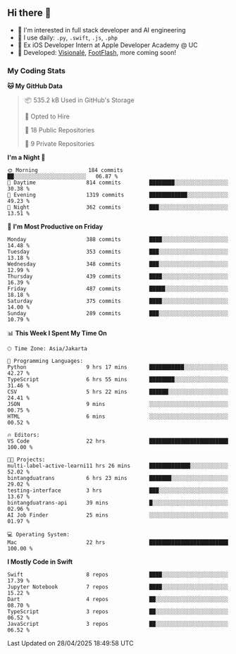 ## Hi there 👋

- 🤖 I'm interested in full stack developer and AI engineering
- 🌱 I use daily: `.py`, `.swift`, `.js`, `.php`
- 🍎 Ex iOS Developer Intern at Apple Developer Academy @ UC
- 🔨 Developed: [Visionalé](https://apps.apple.com/id/app/visional%C3%A9/id6737191146), [FootFlash](https://apps.apple.com/id/app/footflash/id6550905078), more coming soon!

### My Coding Stats

<!--START_SECTION:waka-->
**🐱 My GitHub Data** 

> 📦 535.2 kB Used in GitHub's Storage 
 > 
> 💼 Opted to Hire
 > 
> 📜 18 Public Repositories 
 > 
> 🔑 9 Private Repositories 
 > 
**I'm a Night 🦉** 

```text
🌞 Morning                184 commits         ██░░░░░░░░░░░░░░░░░░░░░░░   06.87 % 
🌆 Daytime                814 commits         ████████░░░░░░░░░░░░░░░░░   30.38 % 
🌃 Evening                1319 commits        ████████████░░░░░░░░░░░░░   49.23 % 
🌙 Night                  362 commits         ███░░░░░░░░░░░░░░░░░░░░░░   13.51 % 
```
📅 **I'm Most Productive on Friday** 

```text
Monday                   388 commits         ████░░░░░░░░░░░░░░░░░░░░░   14.48 % 
Tuesday                  353 commits         ███░░░░░░░░░░░░░░░░░░░░░░   13.18 % 
Wednesday                348 commits         ███░░░░░░░░░░░░░░░░░░░░░░   12.99 % 
Thursday                 439 commits         ████░░░░░░░░░░░░░░░░░░░░░   16.39 % 
Friday                   487 commits         █████░░░░░░░░░░░░░░░░░░░░   18.18 % 
Saturday                 375 commits         ████░░░░░░░░░░░░░░░░░░░░░   14.00 % 
Sunday                   289 commits         ███░░░░░░░░░░░░░░░░░░░░░░   10.79 % 
```


📊 **This Week I Spent My Time On** 

```text
🕑︎ Time Zone: Asia/Jakarta

💬 Programming Languages: 
Python                   9 hrs 17 mins       ███████████░░░░░░░░░░░░░░   42.27 % 
TypeScript               6 hrs 55 mins       ████████░░░░░░░░░░░░░░░░░   31.46 % 
CSV                      5 hrs 22 mins       ██████░░░░░░░░░░░░░░░░░░░   24.41 % 
JSON                     9 mins              ░░░░░░░░░░░░░░░░░░░░░░░░░   00.75 % 
HTML                     6 mins              ░░░░░░░░░░░░░░░░░░░░░░░░░   00.52 % 

🔥 Editors: 
VS Code                  22 hrs              █████████████████████████   100.00 % 

🐱‍💻 Projects: 
multi-label-active-learni11 hrs 26 mins      █████████████░░░░░░░░░░░░   52.02 % 
bintangduatrans          6 hrs 23 mins       ███████░░░░░░░░░░░░░░░░░░   29.02 % 
testing-interface        3 hrs               ███░░░░░░░░░░░░░░░░░░░░░░   13.67 % 
bintangduatrans-api      39 mins             █░░░░░░░░░░░░░░░░░░░░░░░░   02.96 % 
AI Job Finder            25 mins             ░░░░░░░░░░░░░░░░░░░░░░░░░   01.97 % 

💻 Operating System: 
Mac                      22 hrs              █████████████████████████   100.00 % 
```

**I Mostly Code in Swift** 

```text
Swift                    8 repos             ████░░░░░░░░░░░░░░░░░░░░░   17.39 % 
Jupyter Notebook         7 repos             ████░░░░░░░░░░░░░░░░░░░░░   15.22 % 
Dart                     4 repos             ██░░░░░░░░░░░░░░░░░░░░░░░   08.70 % 
TypeScript               3 repos             ██░░░░░░░░░░░░░░░░░░░░░░░   06.52 % 
JavaScript               3 repos             ██░░░░░░░░░░░░░░░░░░░░░░░   06.52 % 
```




 Last Updated on 28/04/2025 18:49:58 UTC
<!--END_SECTION:waka-->

<!--
**nico-samuelson/nico-samuelson** is a ✨ _special_ ✨ repository because its `README.md` (this file) appears on your GitHub profile.

Here are some ideas to get you started:

- 🔭 I’m currently working on ...
- 🌱 I’m currently learning ...
- 👯 I’m looking to collaborate on ...
- 🤔 I’m looking for help with ...
- 💬 Ask me about ...
- 📫 How to reach me: ...
- 😄 Pronouns: ...
- ⚡ Fun fact: ...
-->
